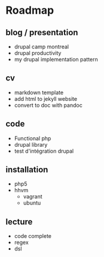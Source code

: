 Roadmap
=======


blog / presentation
-------------------
- drupal camp montreal
- drupal productivity
- my drupal implementation pattern


cv 
--
- markdown template
- add html to jekyll website
- convert to doc with pandoc

code
----
- Functional php
- drupal library
- test d'intégration drupal

installation
------------
- php5
- hhvm
  * vagrant
  * ubuntu

lecture
------
- code complete
- regex
- dsl


